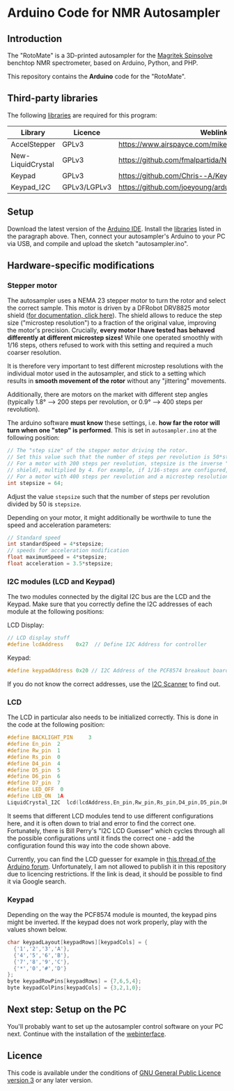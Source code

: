 # Arduino Code for NMR Autosampler

## Introduction

The "RotoMate" is a 3D-printed autosampler for the [Magritek Spinsolve](https://magritek.com/products/spinsolve/) benchtop NMR spectrometer, based on Arduino, Python, and PHP.

This repository contains the **Arduino** code for the "RotoMate".

## Third-party libraries

The following [libraries](https://www.arduino.cc/en/guide/libraries) are required for this program:

| Library           | Licence      | Weblink                                               |
| ------------------|--------------|-------------------------------------------------------|
| AccelStepper      | GPLv3        | https://www.airspayce.com/mikem/arduino/AccelStepper/ |
| New-LiquidCrystal | GPLv3        | https://github.com/fmalpartida/New-LiquidCrystal      |
| Keypad            | GPLv3        | https://github.com/Chris--A/Keypad                    |
| Keypad_I2C        | GPLv3/LGPLv3 | https://github.com/joeyoung/arduino_keypads           |

## Setup

Download the latest version of the [Arduino IDE](https://www.arduino.cc/en/software). Install the [libraries](https://www.arduino.cc/en/guide/libraries) listed in the paragraph above. Then, connect your autosampler's Arduino to your PC via USB, and compile and upload the sketch "autosampler.ino".

## Hardware-specific modifications

### Stepper motor

The autosampler uses a NEMA 23 stepper motor to turn the rotor and select the correct sample. This motor is driven by a DFRobot DRV8825 motor shield ([for documentation, click here](https://wiki.dfrobot.com/Stepper_Motor_Shield_For_Arduino_DRV8825__SKU_DRI0023)). The shield allows to reduce the step size ("microstep resolution") to a fraction of the original value, improving the motor's precision. Crucially, **every motor I have tested has behaved differently at different microstep sizes!** While one operated smoothly with 1/16 steps, others refused to work with this setting and required a much coarser resolution.

It is therefore very important to test different microstep resolutions with the individual motor used in the autosampler, and stick to a setting which results in **smooth movement of the rotor** without any "jittering" movements.

Additionally, there are motors on the market with different step angles (typically 1.8° --> 200 steps per revolution, or 0.9° --> 400 steps per revolution). 

The arduino software **must know** these settings, i.e. **how far the rotor will turn when one "step" is performed**. This is set in `autosampler.ino` at the following position:

```cpp
// The "step size" of the stepper motor driving the rotor.
// Set this value such that the number of steps per revolution is 50*stepsize.
// For a motor with 200 steps per revolution, stepsize is the inverse "microstep revolution" (on the stepper driver 
// shield), multiplied by 4. For example, if 1/16-steps are configured, this value should be 64. 
// For a motor with 400 steps per revolution and a microstep resolution of 1/16, this value would be 128.
int stepsize = 64; 
```

Adjust the value ```stepsize``` such that the number of steps per revolution divided by 50 is ```stepsize```.

Depending on your motor, it might additionally be worthwile to tune the speed and acceleration parameters:

```cpp
// Standard speed
int standardSpeed = 4*stepsize;
// speeds for acceleration modification
float maximumSpeed = 4*stepsize;
float acceleration = 3.5*stepsize;
```

### I2C modules (LCD and Keypad)

The two modules connected by the digital I2C bus are the LCD and the Keypad. Make sure that you correctly define the I2C addresses of each module at the following positions:

LCD Display:

```cpp
// LCD display stuff
#define lcdAddress    0x27  // Define I2C Address for controller
```

Keypad:

```cpp
#define keypadAddress 0x20 // I2C Address of the PCF8574 breakout board for the keypad. Can be set using the jumpers on the board.
```

If you do not know the correct addresses, use the [I2C Scanner](https://playground.arduino.cc/Main/I2cScanner/) to find out.

### LCD

The LCD in particular also needs to be initialized correctly. This is done in the code at the following position:

```cpp
#define BACKLIGHT_PIN     3
#define En_pin  2
#define Rw_pin  1
#define Rs_pin  0
#define D4_pin  4
#define D5_pin  5
#define D6_pin  6
#define D7_pin  7
#define LED_OFF  0
#define LED_ON  1A
LiquidCrystal_I2C  lcd(lcdAddress,En_pin,Rw_pin,Rs_pin,D4_pin,D5_pin,D6_pin,D7_pin);
```

It seems that different LCD modules tend to use different configurations here, and it is often down to trial and error to find the correct one. Fortunately, there is Bill Perry's "I2C LCD Guesser" which cycles through all the possible configurations until it finds the correct one - add the configuration found this way into the code shown above.

Currently, you can find the LCD guesser for example in [this thread of the Arduino forum](https://forum.arduino.cc/index.php?topic=412355.0). Unfortunately, I am not allowed to publish it in this repository due to licencing restrictions. If the link is dead, it should be possible to find it via Google search.

### Keypad

Depending on the way the PCF8574 module is mounted, the keypad pins might be inverted. If the keypad does not work properly, play with the values shown below.

```cpp
char keypadLayout[keypadRows][keypadCols] = {
  {'1','2','3','A'}, 
  {'4','5','6','B'},
  {'7','8','9','C'},
  {'*','0','#','D'}
};
byte keypadRowPins[keypadRows] = {7,6,5,4};
byte keypadColPins[keypadCols] = {3,2,1,0};
```

## Next step: Setup on the PC

You'll probably want to set up the autosampler control software on your PC next. Continue with the installation of the [webinterface](https://github.com/marcodyga/nmr_autosampler_webapp).

## Licence

This code is available under the conditions of [GNU General Public Licence version 3](https://www.gnu.org/licenses/gpl-3.0.en.html) or any later version.
